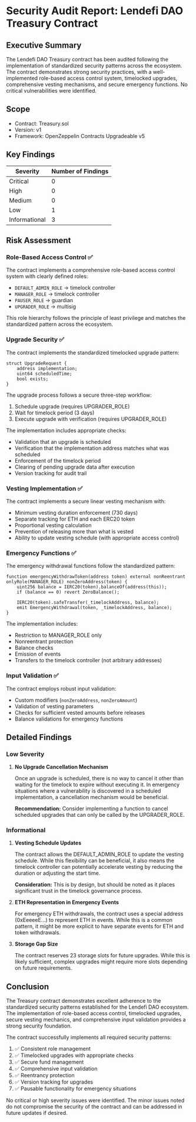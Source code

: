# Security Audit Report: Lendefi DAO Treasury Contract

## Executive Summary

The Lendefi DAO Treasury contract has been audited following the implementation of standardized security patterns across the ecosystem. The contract demonstrates strong security practices, with a well-implemented role-based access control system, timelocked upgrades, comprehensive vesting mechanisms, and secure emergency functions. No critical vulnerabilities were identified.

## Scope

- Contract: Treasury.sol
- Version: v1
- Framework: OpenZeppelin Contracts Upgradeable v5

## Key Findings

| Severity | Number of Findings |
|----------|-------------------|
| Critical | 0                 |
| High     | 0                 |
| Medium   | 0                 |
| Low      | 1                 |
| Informational | 3           |

## Risk Assessment

### Role-Based Access Control ✅
The contract implements a comprehensive role-based access control system with clearly defined roles:

- `DEFAULT_ADMIN_ROLE` → timelock controller
- `MANAGER_ROLE` → timelock controller
- `PAUSER_ROLE` → guardian
- `UPGRADER_ROLE` → multisig

This role hierarchy follows the principle of least privilege and matches the standardized pattern across the ecosystem.

### Upgrade Security ✅
The contract implements the standardized timelocked upgrade pattern:

```solidity
struct UpgradeRequest {
    address implementation;
    uint64 scheduledTime;
    bool exists;
}
```

The upgrade process follows a secure three-step workflow:
1. Schedule upgrade (requires UPGRADER_ROLE)
2. Wait for timelock period (3 days)
3. Execute upgrade with verification (requires UPGRADER_ROLE)

The implementation includes appropriate checks:
- Validation that an upgrade is scheduled
- Verification that the implementation address matches what was scheduled
- Enforcement of the timelock period
- Clearing of pending upgrade data after execution
- Version tracking for audit trail

### Vesting Implementation ✅
The contract implements a secure linear vesting mechanism with:

- Minimum vesting duration enforcement (730 days)
- Separate tracking for ETH and each ERC20 token
- Proportional vesting calculation
- Prevention of releasing more than what is vested
- Ability to update vesting schedule (with appropriate access control)

### Emergency Functions ✅
The emergency withdrawal functions follow the standardized pattern:

```solidity
function emergencyWithdrawToken(address token) external nonReentrant onlyRole(MANAGER_ROLE) nonZeroAddress(token) {
    uint256 balance = IERC20(token).balanceOf(address(this));
    if (balance == 0) revert ZeroBalance();

    IERC20(token).safeTransfer(_timelockAddress, balance);
    emit EmergencyWithdrawal(token, _timelockAddress, balance);
}
```

The implementation includes:
- Restriction to MANAGER_ROLE only
- Nonreentrant protection
- Balance checks
- Emission of events
- Transfers to the timelock controller (not arbitrary addresses)

### Input Validation ✅
The contract employs robust input validation:
- Custom modifiers (`nonZeroAddress`, `nonZeroAmount`)
- Validation of vesting parameters
- Checks for sufficient vested amounts before releases
- Balance validations for emergency functions

## Detailed Findings

### Low Severity

1. **No Upgrade Cancellation Mechanism**
   
   Once an upgrade is scheduled, there is no way to cancel it other than waiting for the timelock to expire without executing it. In emergency situations where a vulnerability is discovered in a scheduled implementation, a cancellation mechanism would be beneficial.
   
   **Recommendation:** Consider implementing a function to cancel scheduled upgrades that can only be called by the UPGRADER_ROLE.

### Informational

1. **Vesting Schedule Updates**
   
   The contract allows the DEFAULT_ADMIN_ROLE to update the vesting schedule. While this flexibility can be beneficial, it also means the timelock controller can potentially accelerate vesting by reducing the duration or adjusting the start time.
   
   **Consideration:** This is by design, but should be noted as it places significant trust in the timelock governance process.

2. **ETH Representation in Emergency Events**
   
   For emergency ETH withdrawals, the contract uses a special address (0xEeeeeE...) to represent ETH in events. While this is a common pattern, it might be more explicit to have separate events for ETH and token withdrawals.

3. **Storage Gap Size**
   
   The contract reserves 23 storage slots for future upgrades. While this is likely sufficient, complex upgrades might require more slots depending on future requirements.

## Conclusion

The Treasury contract demonstrates excellent adherence to the standardized security patterns established for the Lendefi DAO ecosystem. The implementation of role-based access control, timelocked upgrades, secure vesting mechanics, and comprehensive input validation provides a strong security foundation.

The contract successfully implements all required security patterns:
1. ✅ Consistent role management
2. ✅ Timelocked upgrades with appropriate checks
3. ✅ Secure fund management
4. ✅ Comprehensive input validation
5. ✅ Reentrancy protection
6. ✅ Version tracking for upgrades
7. ✅ Pausable functionality for emergency situations

No critical or high severity issues were identified. The minor issues noted do not compromise the security of the contract and can be addressed in future updates if desired.